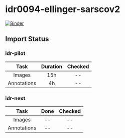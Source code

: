 # idr0094-ellinger-sarscov2

[![Binder](https://mybinder.org/badge_logo.svg)](https://binder.bioimagearchive.org/v2/gh/IDR/idr0094-ellinger-sarscov2/master?urlpath=notebooks%2Fnotebooks%2Fidr0094-r.ipynb%3FscreenId%3D2603) 


## Import Status

### idr-pilot
| Task | Duration | Checked |
| :----: |:----:| :----:|
| Images| 15h | -- |
| Annotations | 4h | -- |

### idr-next
| Task | Done | Checked |
| :----: |:----:| :----:|
| Images| -- | -- |
| Annotations | -- | -- |

